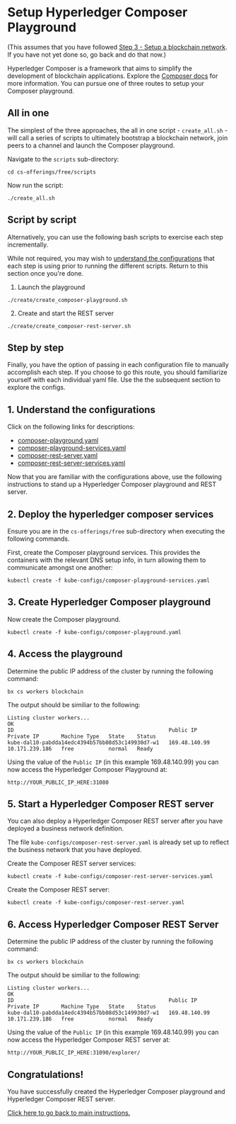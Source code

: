 # Setup Hyperledger Composer Playground

(This assumes that you have followed [Step 3 - Setup a blockchain network](./setup-blockchain.md).  If you have not yet done so, go back and do that now.)

Hyperledger Composer is a framework that aims to simplify the development of blockchain applications. Explore the 
[Composer docs](https://hyperledger.github.io/composer/introduction/introduction.html) for more information.  You can pursue one of three routes to setup your Composer playground.

## All in one
The simplest of the three approaches, the all in one script - ``create_all.sh`` - will call a series of scripts to ultimately bootstrap a blockchain network, join peers to a channel and launch the Composer playground.

Navigate to the `scripts` sub-directory:
```
cd cs-offerings/free/scripts
```
Now run the script:
```
./create_all.sh
```

## Script by script
Alternatively, you can use the following bash scripts to exercise each step incrementally.

While not required, you may wish to [understand the configurations](./setup-composer.md#1-understand-the-configurations) that each step is using prior to running the different scripts. Return to this section once you're done.

1. Launch the playground
```
./create/create_composer-playground.sh
```

2. Create and start the REST server
```
./create/create_composer-rest-server.sh
```

## Step by step
Finally, you have the option of passing in each configuration file to manually accomplish each step. If you choose to go this route, you should familiarize yourself with each individual yaml file. Use the the subsequent section to explore the configs.

## 1. Understand the configurations

Click on the following links for descriptions:
* [composer-playground.yaml](./descriptions/composer-playground-yaml.md)
* [composer-playground-services.yaml](./descriptions/composer-playground-services-yaml.md)
* [composer-rest-server.yaml](./descriptions/composer-rest-server-yaml.md)
* [composer-rest-server-services.yaml](./descriptions/composer-rest-server-services-yaml.md)

Now that you are familiar with the configurations above, use the following instructions to stand up a Hyperledger Composer playground and REST server.

## 2. Deploy the hyperledger composer services

Ensure you are in the `cs-offerings/free` sub-directory when executing the following commands.

First, create the Composer playground services. This provides the containers with the relevant DNS setup info, in turn allowing them to communicate amongst one another:
```
kubectl create -f kube-configs/composer-playground-services.yaml
```

## 3. Create Hyperledger Composer playground

Now create the Composer playground.
```
kubectl create -f kube-configs/composer-playground.yaml
```

## 4. Access the playground

Determine the public IP address of the cluster by running the following command:
```
bx cs workers blockchain
```

The output should be similiar to the following:
```
Listing cluster workers...
OK
ID                                                 Public IP      Private IP       Machine Type   State    Status
kube-dal10-pabdda14edc4394b57bb08d53c149930d7-w1   169.48.140.99   10.171.239.186   free           normal   Ready
```

Using the value of the `Public IP` (in this example 169.48.140.99) you can now access the Hyperledger Composer Playground at:
```
http://YOUR_PUBLIC_IP_HERE:31080
```

## 5. Start a Hyperledger Composer REST server

You can also deploy a Hyperledger Composer REST server after you have deployed a business network definition.

The file `kube-configs/composer-rest-server.yaml` is already set up to reflect the business network that you have deployed. 

Create the Composer REST server services:
```
kubectl create -f kube-configs/composer-rest-server-services.yaml
```

Create the Composer REST server:
```
kubectl create -f kube-configs/composer-rest-server.yaml
```

## 6. Access Hyperledger Composer REST Server

Determine the public IP address of the cluster by running the following command:
```
bx cs workers blockchain
```
The output should be similiar to the following:
```
Listing cluster workers...
OK
ID                                                 Public IP      Private IP       Machine Type   State    Status
kube-dal10-pabdda14edc4394b57bb08d53c149930d7-w1   169.48.140.99   10.171.239.186   free           normal   Ready
```
Using the value of the `Public IP` (in this example 169.48.140.99) you can now access the Hyperledger Composer REST server at:
```
http://YOUR_PUBLIC_IP_HERE:31090/explorer/
```

## Congratulations!
You have successfully created the Hyperledger Composer playground and Hyperledger Composer REST server.

[Click here to go back to main instructions.](../README.md)

